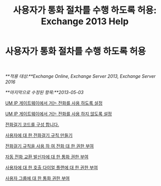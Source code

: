 ﻿---
title: '사용자가 통화 절차를 수행 하도록 허용: Exchange 2013 Help'
TOCTitle: 사용자가 통화 절차를 수행 하도록 허용
ms:assetid: 6997797d-4b79-4f6d-a89a-f36eea4e5ca4
ms:mtpsurl: https://technet.microsoft.com/ko-kr/library/JJ938011(v=EXCHG.150)
ms:contentKeyID: 52057934
ms.date: 05/22/2018
mtps_version: v=EXCHG.150
ms.translationtype: MT
---

# 사용자가 통화 절차를 수행 하도록 허용

 

_**적용 대상:**Exchange Online, Exchange Server 2013, Exchange Server 2016_

_**마지막으로 수정된 항목:**2013-05-03_

[UM IP 게이트웨이에서 거는 전화를 사용 하도록 설정](enable-outgoing-calls-on-um-ip-gateways-exchange-2013-help.md)

[UM IP 게이트웨이에서 거는 전화를 사용 하지 않도록 설정](disable-outgoing-calls-on-um-ip-gateways-exchange-2013-help.md)

[전화걸기 코드를 구성 합니다.](configure-dial-codes-exchange-2013-help.md)

[사용자에 대 한 전화걸기 규칙 만들기](create-dialing-rules-for-users-exchange-2013-help.md)

[전화걸기 규칙을 사용 하 여 전화 대 한 권한 부여](authorize-calls-using-dialing-rules-exchange-2013-help.md)

[자동 전화 교환 발신자에 대 한 통화 권한 부여](authorize-calls-for-auto-attendant-callers-exchange-2013-help.md)

[사용자에 대 한 호출 다이얼 플랜에 대 한 권한 부여](authorize-calls-for-users-in-a-dial-plan-exchange-2013-help.md)

[사용자 그룹에 대 한 통화 권한 부여](authorize-calls-for-a-group-of-users-exchange-2013-help.md)

